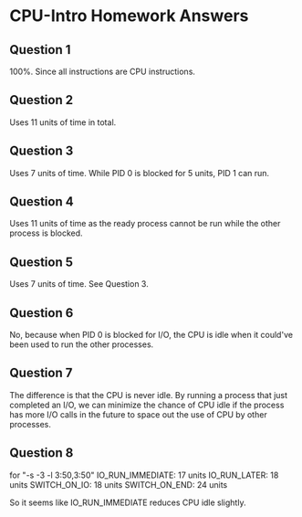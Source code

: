 # CPU-Intro Homework Answers

## Question 1
100%. Since all instructions are CPU instructions.

## Question 2
Uses 11 units of time in total.

## Question 3
Uses 7 units of time. While PID 0 is blocked for 5 units, PID 1 can run.

## Question 4
Uses 11 units of time as the ready process cannot be run while the other process is blocked.

## Question 5
Uses 7 units of time. See Question 3.

## Question 6
No, because when PID 0 is blocked for I/O, the CPU is idle when it could've been used to run the other processes.

## Question 7
The difference is that the CPU is never idle. By running a process that just completed an I/O, we can minimize the chance of CPU idle if the process has more I/O calls in the future to space out the use of CPU by other processes.

## Question 8
for "-s -3 -l 3:50,3:50"
IO_RUN_IMMEDIATE: 17 units
IO_RUN_LATER: 18 units
SWITCH_ON_IO: 18 units
SWITCH_ON_END: 24 units

So it seems like IO_RUN_IMMEDIATE reduces CPU idle slightly.
